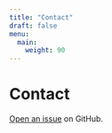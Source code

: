 ```yaml
---
title: "Contact"
draft: false
menu:
  main:
    weight: 90
---
```


# Contact

[Open an issue](https://github.com/Brian-program/hugo-mock-landing-page/issues/new) on GitHub.
